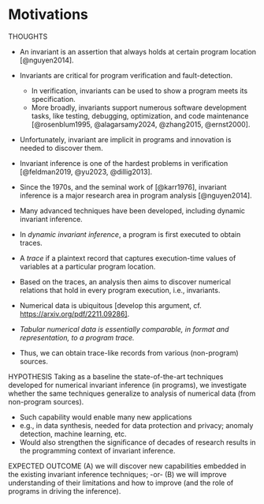 # Motivations

THOUGHTS
* An invariant is an assertion that always holds at certain program location [@nguyen2014].
* Invariants are critical for program verification and fault-detection.
    - In verification, invariants can be used to show a program meets its specification.
    - More broadly, invariants support numerous software development tasks, like testing, debugging, optimization, and code maintenance [@rosenblum1995, @alagarsamy2024, @zhang2015, @ernst2000].

* Unfortunately, invariant are implicit in programs and innovation is needed to discover them.
* Invariant inference is one of the hardest problems in verification [@feldman2019, @yu2023, @dillig2013].
* Since the 1970s, and the seminal work of [@karr1976], invariant inference is a major research area in program analysis [@nguyen2014].
* Many advanced techniques have been developed, including dynamic invariant inference.

* In _dynamic invariant inference_, a program is first executed to obtain traces.
* A _trace_ if a plaintext record that captures execution-time values of variables at a particular program location.
* Based on the traces, an analysis then aims to discover numerical relations that hold in every program execution, i.e., invariants.

* Numerical data is ubiquitous [develop this argument, cf. https://arxiv.org/pdf/2211.09286].
* _Tabular numerical data is essentially comparable, in format and representation, to a program trace._
* Thus, we can obtain trace-like records from various (non-program) sources.

HYPOTHESIS
Taking as a baseline the state-of-the-art techniques developed for numerical invariant inference (in programs),
we investigate whether the same techniques generalize to analysis of numerical data (from non-program sources).

* Such capability would enable many new applications
* e.g., in data synthesis, needed for data protection and privacy; anomaly detection, machine learning, etc.
* Would also strengthen the significance of decades of research results in the programming context of invariant inference.

EXPECTED OUTCOME
(A) we will discover new capabilities embedded in the existing invariant inference techniques; -or-
(B) we will improve understanding of their limitations and how to improve (and the role of programs in driving the inference).
